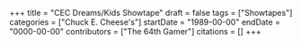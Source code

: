 +++
title = "CEC Dreams/Kids Showtape"
draft = false
tags = ["Showtapes"]
categories = ["Chuck E. Cheese's"]
startDate = "1989-00-00"
endDate = "0000-00-00"
contributors = ["The 64th Gamer"]
citations = []
+++
